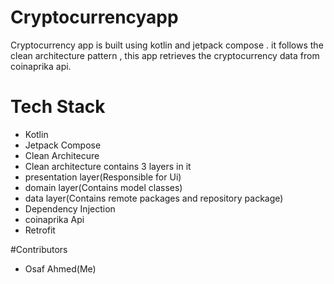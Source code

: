 # Cryptocurrencyapp
Cryptocurrency app is built using kotlin and jetpack compose . 
it follows the clean architecture pattern , 
this app retrieves the cryptocurrency data from coinaprika api.

# Tech Stack
* Kotlin
* Jetpack Compose 
* Clean Architecure
 * Clean architecture contains 3 layers in it 
  * presentation layer(Responsible for Ui)
  * domain layer(Contains model classes)
  * data layer(Contains remote packages and repository package)
* Dependency Injection
* coinaprika Api
* Retrofit

#Contributors
* Osaf Ahmed(Me)
